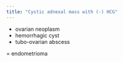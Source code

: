```yaml
---
title: "Cystic adnexal mass with (-) HCG"
---
```

- ovarian neoplasm
- hemorrhagic cyst
- tubo-ovarian abscess

= endometrioma

